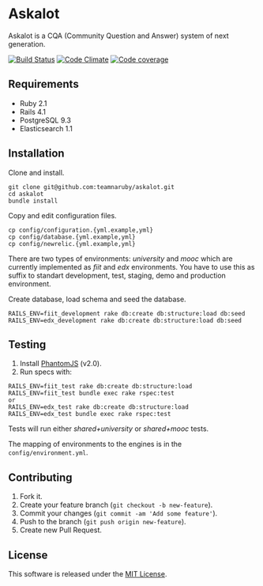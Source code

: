 # Askalot

Askalot is a CQA (Community Question and Answer) system of next generation.

[![Build Status](https://travis-ci.org/teamnaruby/askalot.png)](https://travis-ci.org/teamnaruby/askalot) [![Code Climate](https://codeclimate.com/github/teamnaruby/askalot.png)](https://codeclimate.com/github/teamnaruby/askalot) [![Code coverage](https://codeclimate.com/github/teamnaruby/askalot/coverage.png)](https://codeclimate.com/github/teamnaruby/askalot)

## Requirements

* Ruby 2.1
* Rails 4.1
* PostgreSQL 9.3
* Elasticsearch 1.1

## Installation

Clone and install.

```
git clone git@github.com:teamnaruby/askalot.git
cd askalot
bundle install
```

Copy and edit configuration files.

```
cp config/configuration.{yml.example,yml}
cp config/database.{yml.example,yml}
cp config/newrelic.{yml.example,yml}
```

There are two types of environments: *university* and *mooc* which are currently implemented as *fiit* and *edx* environments.
You have to use this as suffix to standart development, test, staging, demo and production environment.

Create database, load schema and seed the database.

```
RAILS_ENV=fiit_development rake db:create db:structure:load db:seed
RAILS_ENV=edx_development rake db:create db:structure:load db:seed
```

## Testing

1. Install [PhantomJS](http://phantomjs.org/) (v2.0).
2. Run specs with:

```
RAILS_ENV=fiit_test rake db:create db:structure:load
RAILS_ENV=fiit_test bundle exec rake rspec:test
or
RAILS_ENV=edx_test rake db:create db:structure:load
RAILS_ENV=edx_test bundle exec rake rspec:test
```

Tests will run either *shared+university* or *shared+mooc* tests.

The mapping of environments to the engines is in the `config/environment.yml`.

## Contributing

1. Fork it.
2. Create your feature branch (`git checkout -b new-feature`).
3. Commit your changes (`git commit -am 'Add some feature'`).
4. Push to the branch (`git push origin new-feature`).
5. Create new Pull Request.

## License

This software is released under the [MIT License](LICENSE.md).
